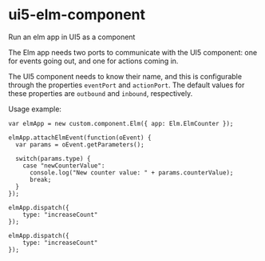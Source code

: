 # ui5-elm-component
Run an elm app in UI5 as a component

The Elm app needs two ports to communicate with the UI5 component: one for events going out, and one for actions coming in. 

The UI5 component needs to know their name, and this is configurable through the properties `eventPort` and `actionPort`. The default values for these properties are `outbound` and `inbound`, respectively.  

Usage example: 

    var elmApp = new custom.component.Elm({ app: Elm.ElmCounter });
    
    elmApp.attachElmEvent(function(oEvent) {
      var params = oEvent.getParameters();
      
      switch(params.type) {
        case "newCounterValue":
          console.log("New counter value: " + params.counterValue);
          break;
      }
    });
    
    elmApp.dispatch({
        type: "increaseCount"
    });
    
    elmApp.dispatch({
        type: "increaseCount"
    });
